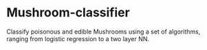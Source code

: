 # Mushroom-classifier
Classify poisonous and edible Mushrooms using a set of algorithms, ranging from logistic regression to a two layer NN.
